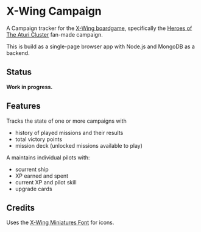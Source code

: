 # X-Wing Campaign
A Campaign tracker for the
[X-Wing boardgame](https://www.fantasyflightgames.com/en/products/x-wing/),
specifically the
[Heroes of The Aturi Cluster](http://dockingbay416.com/campaign/) fan-made
campaign.

This is build as a single-page browser app
with Node.js and MongoDB as a backend.


## Status
**Work in progress.**


## Features
Tracks the state of one or more campaigns with
- history of played missions and their results
- total victory points
- mission deck (unlocked missions available to play)

A maintains individual pilots with:
- scurrent ship
- XP earned and spent
- current XP and pilot skill
- upgrade cards

## Credits
Uses the
[X-Wing Miniatures Font](https://github.com/armoredgear7/xwing-miniatures-font)
for icons.
